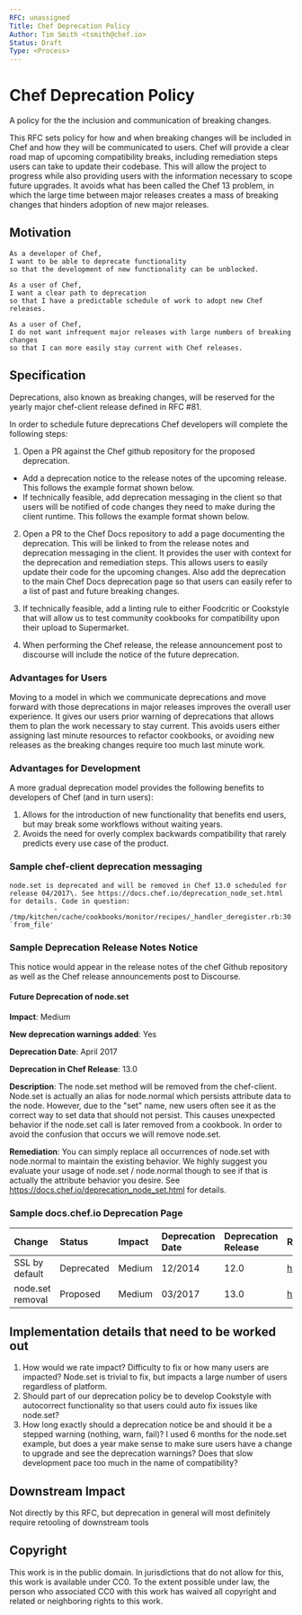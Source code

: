 ```yaml
---
RFC: unassigned
Title: Chef Deprecation Policy
Author: Tim Smith <tsmith@chef.io>
Status: Draft
Type: <Process>
---
```


# Chef Deprecation Policy

A policy for the the inclusion and communication of breaking changes.

This RFC sets policy for how and when breaking changes will be included in Chef and how they will be communicated to users. Chef will provide a clear road map of upcoming compatibility breaks, including remediation steps users can take to update their codebase. This will allow the project to progress while also providing users with the information necessary to scope future upgrades. It avoids what has been called the Chef 13 problem, in which the large time between major releases creates a mass of breaking changes that hinders adoption of new major releases.

## Motivation

```
As a developer of Chef,
I want to be able to deprecate functionality
so that the development of new functionality can be unblocked.

As a user of Chef,
I want a clear path to deprecation
so that I have a predictable schedule of work to adopt new Chef releases.

As a user of Chef,
I do not want infrequent major releases with large numbers of breaking changes
so that I can more easily stay current with Chef releases.
```

## Specification

Deprecations, also known as breaking changes, will be reserved for the yearly major chef-client release defined in RFC #81.

In order to schedule future deprecations Chef developers will complete the following steps:

1. Open a PR against the Chef github repository for the proposed deprecation.

  - Add a deprecation notice to the release notes of the upcoming release. This follows the example format shown below.
  - If technically feasible, add deprecation messaging in the client so that users will be notified of code changes they need to make during the client runtime. This follows the example format shown below.

2. Open a PR to the Chef Docs repository to add a page documenting the deprecation. This will be linked to from the release notes and deprecation messaging in the client. It provides the user with context for the deprecation and remediation steps. This allows users to easily update their code for the upcoming changes. Also add the deprecation to the main Chef Docs deprecation page so that users can easily refer to a list of past and future breaking changes.

3. If technically feasible, add a linting rule to either Foodcritic or Cookstyle that will allow us to test community cookbooks for compatibility upon their upload to Supermarket.

4. When performing the Chef release, the release announcement post to discourse will include the notice of the future deprecation.

### Advantages for Users

Moving to a model in which we communicate deprecations and move forward with those deprecations in major releases improves the overall user experience. It gives our users prior warning of deprecations that allows them to plan the work necessary to stay current. This avoids users either assigning last minute resources to refactor cookbooks, or avoiding new releases as the breaking changes require too much last minute work.

### Advantages for Development

A more gradual deprecation model provides the following benefits to developers of Chef (and in turn users):

1. Allows for the introduction of new functionality that benefits end users, but may break some workflows without waiting years.
2. Avoids the need for overly complex backwards compatibility that rarely predicts every use case of the product.

### Sample chef-client deprecation messaging

```
node.set is deprecated and will be removed in Chef 13.0 scheduled for release 04/2017\. See https://docs.chef.io/deprecation_node_set.html for details. Code in question:
           - /tmp/kitchen/cache/cookbooks/monitor/recipes/_handler_deregister.rb:30:in `from_file'
```

### Sample Deprecation Release Notes Notice

This notice would appear in the release notes of the chef Github repository as well as the Chef release announcements post to Discourse.

#### Future Deprecation of node.set

**Impact**: Medium

**New deprecation warnings added**: Yes

**Deprecation Date**: April 2017

**Deprecation in Chef Release**: 13.0

**Description**: The node.set method will be removed from the chef-client. Node.set is actually an alias for node.normal which persists attribute data to the node. However, due to the "set" name, new users often see it as the correct way to set data that should not persist. This causes unexpected behavior if the node.set call is later removed from a cookbook. In order to avoid the confusion that occurs we will remove node.set.

**Remediation**: You can simply replace all occurrences of node.set with node.normal to maintain the existing behavior. We highly suggest you evaluate your usage of node.set / node.normal though to see if that is actually the attribute behavior you desire. See <https://docs.chef.io/deprecation_node_set.html> for details.

### Sample docs.chef.io Deprecation Page

Change           | Status     | Impact | Deprecation Date | Deprecation Release | Remediation Page
:--------------- | :--------- | :----- | :--------------- | :------------------ | :-----------------------------------------------------
SSL by default   | Deprecated | Medium | 12/2014          | 12.0                | <https://docs.chef.io/deprecation_ssl_by_default.html>
node.set removal | Proposed   | Medium | 03/2017          | 13.0                | <https://docs.chef.io/deprecation_node_set.html>

## Implementation details that need to be worked out

1. How would we rate impact? Difficulty to fix or how many users are impacted? Node.set is trivial to fix, but impacts a large number of users regardless of platform.
2. Should part of our deprecation policy be to develop Cookstyle with autocorrect functionality so that users could auto fix issues like node.set?
3. How long exactly should a deprecation notice be and should it be a stepped warning (nothing, warn, fail)? I used 6 months for the node.set example, but does a year make sense to make sure users have a change to upgrade and see the deprecation warnings? Does that slow development pace too much in the name of compatibility?

## Downstream Impact

Not directly by this RFC, but deprecation in general will most definitely require retooling of downstream tools

## Copyright

This work is in the public domain. In jurisdictions that do not allow for this, this work is available under CC0\. To the extent possible under law, the person who associated CC0 with this work has waived all copyright and related or neighboring rights to this work.
